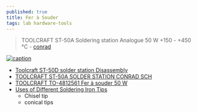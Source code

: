 ```yaml
---
published: true
title: Fer à Souder
tags: lab hardware-tools
---
```

> TOOLCRAFT ST-50A Soldering station Analogue 50 W +150 - +450 °C - [conrad](https://www.conrad.com/p/toolcraft-st-50a-soldering-station-analogue-50-w-150-450-c-791784)

[![caption](https://asset.conrad.com/media10/isa/160267/c1/-/en/791784_BB_00_FB/image.jpg?x=400&y=400) ](https://www.conrad.com/p/toolcraft-st-50a-soldering-station-analogue-50-w-150-450-c-791784)

- [Toolcraft ST-50D solder station Disassembly](https://www.ifixit.com/Guide/Toolcraft+ST-50D+solder+station+Disassembly/96209)
- [TOOLCRAFT ST-50A SOLDER STATION CONRAD SCH](https://elektrotanya.com/toolcraft_st-50a_solder_station_conrad_sch.pdf/download.html#dl)
- [TOOLCRAFT TO-4812561 Fer à souder 50 W](https://www.conrad.fr/fr/p/toolcraft-to-4812561-fer-a-souder-50-w-1604187.html)
- [Uses of Different Soldering Iron Tips](https://www.instructables.com/Uses-of-Different-Soldering-Iron-Tips/)
	- Chisel tip
    - conical tips